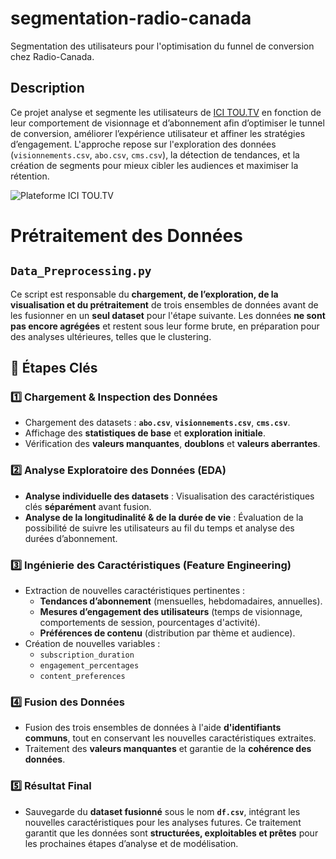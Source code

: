 # segmentation-radio-canada
Segmentation des utilisateurs pour l'optimisation du funnel de conversion chez Radio-Canada.

## Description
Ce projet analyse et segmente les utilisateurs de [ICI TOU.TV](https://ici.tou.tv/) en fonction de leur comportement de visionnage et d’abonnement afin d’optimiser le tunnel de conversion, améliorer l’expérience utilisateur et affiner les stratégies d’engagement. L'approche repose sur l'exploration des données (`visionnements.csv`, `abo.csv`, `cms.csv`), la détection de tendances, et la création de segments pour mieux cibler les audiences et maximiser la rétention.

![Plateforme ICI TOU.TV](chemin/vers/image.png)




# Prétraitement des Données

## `Data_Preprocessing.py`
Ce script est responsable du **chargement, de l’exploration, de la visualisation et du prétraitement** de trois ensembles de données avant de les fusionner en un **seul dataset** pour l'étape suivante. Les données **ne sont pas encore agrégées** et restent sous leur forme brute, en préparation pour des analyses ultérieures, telles que le clustering.

## 🔹 Étapes Clés

### 1️⃣ Chargement & Inspection des Données
- Chargement des datasets : **`abo.csv`**, **`visionnements.csv`**, **`cms.csv`**.
- Affichage des **statistiques de base** et **exploration initiale**.
- Vérification des **valeurs manquantes**, **doublons** et **valeurs aberrantes**.

### 2️⃣ Analyse Exploratoire des Données (EDA)
- **Analyse individuelle des datasets** : Visualisation des caractéristiques clés **séparément** avant fusion.
- **Analyse de la longitudinalité & de la durée de vie** : Évaluation de la possibilité de suivre les utilisateurs au fil du temps et analyse des durées d’abonnement.

### 3️⃣ Ingénierie des Caractéristiques (Feature Engineering)
- Extraction de nouvelles caractéristiques pertinentes :
  - **Tendances d’abonnement** (mensuelles, hebdomadaires, annuelles).
  - **Mesures d’engagement des utilisateurs** (temps de visionnage, comportements de session, pourcentages d'activité).
  - **Préférences de contenu** (distribution par thème et audience).
- Création de nouvelles variables :
  - `subscription_duration`
  - `engagement_percentages`
  - `content_preferences`

### 4️⃣ Fusion des Données
- Fusion des trois ensembles de données à l'aide **d'identifiants communs**, tout en conservant les nouvelles caractéristiques extraites.
- Traitement des **valeurs manquantes** et garantie de la **cohérence des données**.

### 5️⃣ Résultat Final
- Sauvegarde du **dataset fusionné** sous le nom **`df.csv`**, intégrant les nouvelles caractéristiques pour les analyses futures.
Ce traitement garantit que les données sont **structurées, exploitables et prêtes** pour les prochaines étapes d’analyse et de modélisation.




